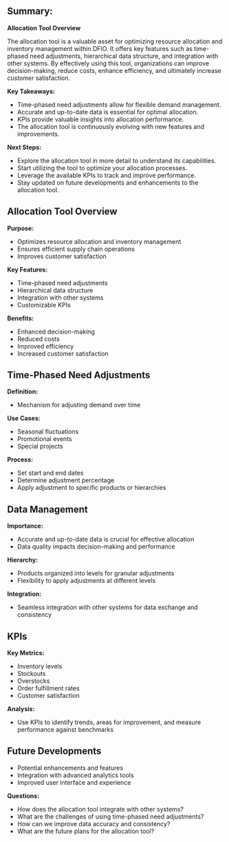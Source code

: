 ## Summary:

**Allocation Tool Overview**

The allocation tool is a valuable asset for optimizing resource allocation and inventory management within DFIO. It offers key features such as time-phased need adjustments, hierarchical data structure, and integration with other systems. By effectively using this tool, organizations can improve decision-making, reduce costs, enhance efficiency, and ultimately increase customer satisfaction.

**Key Takeaways:**

- Time-phased need adjustments allow for flexible demand management.
- Accurate and up-to-date data is essential for optimal allocation.
- KPIs provide valuable insights into allocation performance.
- The allocation tool is continuously evolving with new features and improvements.

**Next Steps:**

- Explore the allocation tool in more detail to understand its capabilities.
- Start utilizing the tool to optimize your allocation processes.
- Leverage the available KPIs to track and improve performance.
- Stay updated on future developments and enhancements to the allocation tool.

## Allocation Tool Overview

**Purpose:**

- Optimizes resource allocation and inventory management
- Ensures efficient supply chain operations
- Improves customer satisfaction

**Key Features:**

- Time-phased need adjustments
- Hierarchical data structure
- Integration with other systems
- Customizable KPIs

**Benefits:**

- Enhanced decision-making
- Reduced costs
- Improved efficiency
- Increased customer satisfaction

## Time-Phased Need Adjustments

**Definition:**

- Mechanism for adjusting demand over time

**Use Cases:**

- Seasonal fluctuations
- Promotional events
- Special projects

**Process:**

- Set start and end dates
- Determine adjustment percentage
- Apply adjustment to specific products or hierarchies

## Data Management

**Importance:**

- Accurate and up-to-date data is crucial for effective allocation
- Data quality impacts decision-making and performance

**Hierarchy:**

- Products organized into levels for granular adjustments
- Flexibility to apply adjustments at different levels

**Integration:**

- Seamless integration with other systems for data exchange and consistency

## KPIs

**Key Metrics:**

- Inventory levels
- Stockouts
- Overstocks
- Order fulfillment rates
- Customer satisfaction

**Analysis:**

- Use KPIs to identify trends, areas for improvement, and measure performance against benchmarks

## Future Developments

- Potential enhancements and features
- Integration with advanced analytics tools
- Improved user interface and experience

**Questions:**

- How does the allocation tool integrate with other systems?
- What are the challenges of using time-phased need adjustments?
- How can we improve data accuracy and consistency?
- What are the future plans for the allocation tool?